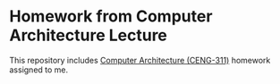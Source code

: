 # Homework from Computer Architecture Lecture
This repository includes [Computer Architecture (CENG-311)](https://ceng.iyte.edu.tr/tr/courses/ceng-311/) homework assigned to me.
